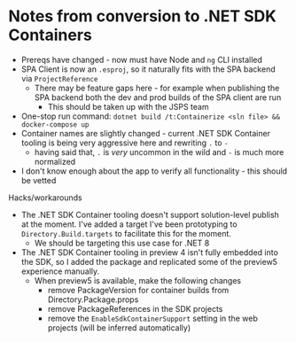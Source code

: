 # Notes from conversion to .NET SDK Containers

* Prereqs have changed - now must have Node and `ng` CLI installed
* SPA Client is now an `.esproj`, so it naturally fits with the SPA backend via `ProjectReference`
  * There may be feature gaps here - for example when publishing the SPA backend both the dev and prod builds of the SPA client are run
    * This should be taken up with the JSPS team
* One-stop run command: `dotnet build /t:Containerize <sln file> && docker-compose up`
* Container names are slightly changed - current .NET SDK Container tooling is being very aggressive here and rewriting `.` to `-`
  * having said that, `.` is _very_ uncommon in the wild and `-` is much more normalized
* I don't know enough about the app to verify all functionality - this should be vetted

Hacks/workarounds
* The .NET SDK Container tooling doesn't support solution-level publish at the moment. I've added a target I've been prototyping to `Directory.Build.targets` to facilitate this for the moment.  
  * We should be targeting this use case for .NET 8
* The .NET SDK Container tooling in preview 4 isn't fully embedded into the SDK, so I added the package and replicated some of the preview5 experience manually. 
  * When preview5 is available, make the following changes
    * remove PackageVersion for container builds from Directory.Package.props
    * remove PackageReferences in the SDK projects
    * remove the `EnableSdkContainerSupport` setting in the web projects (will be inferred automatically)
